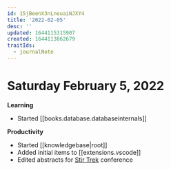 ```yaml
---
id: 15jBeenX3nLneuaiNJXY4
title: '2022-02-05'
desc: ''
updated: 1644115315907
created: 1644113862679
traitIds:
  - journalNote
---
```


# Saturday February 5, 2022

**Learning**

- Started [[books.database.databaseinternals]]

**Productivity**

- Started [[knowledgebase|root]]
- Added initial items to [[extensions.vscode]]
- Edited abstracts for [Stir Trek](https://StirTrek.com) conference
